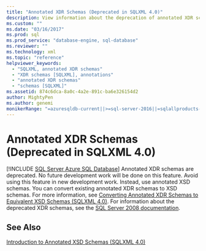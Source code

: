 ```yaml
---
title: "Annotated XDR Schemas (Deprecated in SQLXML 4.0)"
description: View information about the deprecation of annotated XDR schemas in SQLXML 4.0.
ms.custom: ""
ms.date: "03/16/2017"
ms.prod: sql
ms.prod_service: "database-engine, sql-database"
ms.reviewer: ""
ms.technology: xml
ms.topic: "reference"
helpviewer_keywords: 
  - "SQLXML, annotated XDR schemas"
  - "XDR schemas [SQLXML], annotations"
  - "annotated XDR schemas"
  - "schemas [SQLXML]"
ms.assetid: 874c6dca-8a0c-4a2e-891c-ba6e326154d2
author: MightyPen
ms.author: genemi
monikerRange: "=azuresqldb-current||>=sql-server-2016||=sqlallproducts-allversions||>=sql-server-linux-2017||=azuresqldb-mi-current"
---
```

# Annotated XDR Schemas (Deprecated in SQLXML 4.0)
[!INCLUDE [SQL Server Azure SQL Database](../../../includes/applies-to-version/sql-asdb.md)]
  Annotated XDR schemas are deprecated. No future development work will be done on this feature. Avoid using this feature in new development work. Instead, use annotated XSD schemas. You can convert existing annotated XDR schemas to XSD schemas. For more information, see [Converting Annotated XDR Schemas to Equivalent XSD Schemas &#40;SQLXML 4.0&#41;](../../../relational-databases/sqlxml/annotated-xsd-schemas/converting-annotated-xdr-schemas-to-equivalent-xsd-schemas-sqlxml-4-0.md). For information about the deprecated XDR schemas, see the [SQL Server 2008 documentation](/previous-versions/sql/sql-server-2008/ms172063(v=sql.100)).  
  
## See Also  
 [Introduction to Annotated XSD Schemas &#40;SQLXML 4.0&#41;](../../../relational-databases/sqlxml/annotated-xsd-schemas/introduction-to-annotated-xsd-schemas-sqlxml-4-0.md)  
  
